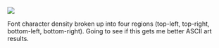 ![](https://db-feed.s3.amazonaws.com/legacy/Screen_Shot_2019_07_17_at_9_49_17_AM-1563372637779.png)

Font character density broken up into four regions (top-left, top-right, bottom-left, bottom-right). Going to see if this gets me better ASCII art results.
